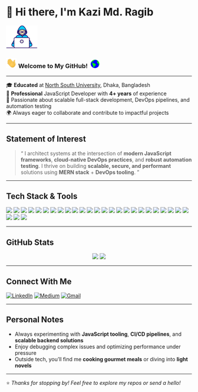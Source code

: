 # 👋 Hi there, I'm Kazi Md. Ragib  
<img src="https://github.com/kaziragib18/Profile-Kaziragib18/blob/main/Developer.gif" width="85px" alt="Developer Animation" />

### <img src="https://github.com/kaziragib18/Profile-Kaziragib18/blob/main/Hi.gif" width="29px"> Welcome to My GitHub! &nbsp;<img src="https://github.com/kaziragib18/Profile-Kaziragib18/blob/main/Earth.gif" width="24px">

---

🎓 **Educated** at [North South University](http://www.northsouth.edu/), Dhaka, Bangladesh  
💼 **Professional** JavaScript Developer with **4+ years** of experience  
🚀 Passionate about scalable full-stack development, DevOps pipelines, and automation testing  
🌍 Always eager to collaborate and contribute to impactful projects

---

##  Statement of Interest  
> “ I architect systems at the intersection of **modern JavaScript frameworks**, **cloud-native DevOps practices**, and **robust automation testing**. I thrive on building **scalable, secure, and performant** solutions using **MERN stack** + **DevOps tooling**. ”

---

##  Tech Stack & Tools

<p align="left">
  <!-- Frontend -->
  <img height="35" src="https://img.shields.io/badge/HTML5-E34F26?style=flat-square&logo=html5&logoColor=white" />
  <img height="35" src="https://img.shields.io/badge/CSS3-1572B6?style=flat-square&logo=css3&logoColor=white" />
  <img height="35" src="https://img.shields.io/badge/Sass-CC6699?style=flat-square&logo=sass&logoColor=white" />
  <img height="35" src="https://img.shields.io/badge/TailwindCSS-06B6D4?style=flat-square&logo=tailwind-css&logoColor=white" />
  <img height="35" src="https://img.shields.io/badge/Bootstrap-7952B3?style=flat-square&logo=bootstrap&logoColor=white" />

  <!-- JS Ecosystem -->
  <img height="35" src="https://img.shields.io/badge/JavaScript-F7DF1E?style=flat-square&logo=javascript&logoColor=black" />
  <img height="35" src="https://img.shields.io/badge/TypeScript-3178C6?style=flat-square&logo=typescript&logoColor=white" />
  <img height="35" src="https://img.shields.io/badge/React-20232A?style=flat-square&logo=react&logoColor=61DAFB" />
  <img height="35" src="https://img.shields.io/badge/Redux-593D88?style=flat-square&logo=redux&logoColor=white" />
  <img height="35" src="https://img.shields.io/badge/Next.js-000000?style=flat-square&logo=nextdotjs&logoColor=white" />

  <!-- Backend -->
  <img height="35" src="https://img.shields.io/badge/Node.js-339933?style=flat-square&logo=node.js&logoColor=white" />
  <img height="35" src="https://img.shields.io/badge/Express.js-000000?style=flat-square&logo=express&logoColor=white" />
  <img height="35" src="https://img.shields.io/badge/MongoDB-47A248?style=flat-square&logo=mongodb&logoColor=white" />
  <img height="35" src="https://img.shields.io/badge/Firebase-FFCA28?style=flat-square&logo=firebase&logoColor=black" />

  <!-- DevOps & Infrastructure -->
  <img height="35" src="https://img.shields.io/badge/Git-F05032?style=flat-square&logo=git&logoColor=white" />
  <img height="35" src="https://img.shields.io/badge/GitHub-181717?style=flat-square&logo=github&logoColor=white" />
  <img height="35" src="https://img.shields.io/badge/Docker-2496ED?style=flat-square&logo=docker&logoColor=white" />
  <img height="35" src="https://img.shields.io/badge/Kubernetes-326CE5?style=flat-square&logo=kubernetes&logoColor=white" />
  <img height="35" src="https://img.shields.io/badge/Terraform-623CE4?style=flat-square&logo=terraform&logoColor=white" />
  <img height="35" src="https://img.shields.io/badge/AWS-232F3E?style=flat-square&logo=amazonaws&logoColor=white" />
  <img height="35" src="https://img.shields.io/badge/Linux-FCC624?style=flat-square&logo=linux&logoColor=black" />
  <img height="35" src="https://img.shields.io/badge/Bash-4EAA25?style=flat-square&logo=gnu-bash&logoColor=white" />
  <img height="35" src="https://img.shields.io/badge/CI_CD-3DDC84?style=flat-square&logo=githubactions&logoColor=white" />
  <img height="35" src="https://img.shields.io/badge/Prometheus-E6522C?style=flat-square&logo=prometheus&logoColor=white" />

  <!-- Tools & Utilities -->
  <img height="35" src="https://img.shields.io/badge/VS%20Code-007ACC?style=flat-square&logo=visual-studio-code&logoColor=white" />
  <img height="35" src="https://img.shields.io/badge/NPM-CB3837?style=flat-square&logo=npm&logoColor=white" />
  <img height="35" src="https://img.shields.io/badge/Netlify-00C7B7?style=flat-square&logo=netlify&logoColor=white" />
  <img height="35" src="https://img.shields.io/badge/Vercel-000000?style=flat-square&logo=vercel&logoColor=white" />
</p>

---

##  GitHub Stats

<p align="center">
  <img src="https://github-readme-stats.vercel.app/api?username=kaziragib18&show_icons=true&theme=radical&count_private=true" height="180" />
  <img src="https://github-readme-stats.vercel.app/api/top-langs/?username=kaziragib18&layout=compact&theme=radical" height="180" />
</p>

---

##  Connect With Me

[![LinkedIn](https://img.shields.io/badge/LinkedIn-blue?style=flat&logo=linkedin)](https://www.linkedin.com/in/kazi-md-ragib-580a5219b/)
[![Medium](https://img.shields.io/badge/Medium-black?style=flat&logo=medium)](https://kaziragib18.medium.com/)
[![Gmail](https://img.shields.io/badge/Gmail-red?style=flat&logo=gmail)](mailto:kaziragib18@gmail.com)

---

##  Personal Notes

- Always experimenting with **JavaScript tooling**, **CI/CD pipelines**, and **scalable backend solutions**  
- Enjoy debugging complex issues and optimizing performance under pressure  
- Outside tech, you’ll find me **cooking gourmet meals** or diving into **light novels**

---

⭐ *Thanks for stopping by! Feel free to explore my repos or send a hello!*
